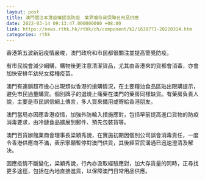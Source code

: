 ```yaml
---
layout: post
title: 澳門關注本港疫情提高防疫　業界增存貨保障日用品供應
date: 2022-03-14 09:13:47.000000000 +08:00
link: https://news.rthk.hk/rthk/ch/component/k2/1638771-20220314.htm
categories: rthk
---
```


香港第五波新冠疫情嚴峻，澳門政府和市民都很關注並提高警覺防疫。

有市民說會減少網購，購物後更注意清潔貨品，尤其由香港來的貨都會消毒，亦會加快安排年幼兒女接種疫苗。

澳門有連鎖超市擔心出現類似香港的搶購情況，在主要糧油食品區貼出限購提示，避免市民過量購貨。個別牌子的退燒止痛藥在澳門的藥房同樣缺貨。有藥房負責人說，主要是市民誤信網上傳言，多人買來備用或寄給香港朋友。

澳門當局亦因應香港疫情，加強外防輸入措施應對，包括早前提高進口貨物的防疫消毒要求，由冷鏈食品擴展到郵件、預先包裝貨等。

澳門百貨辦館業商會理事長梁穎秀說，在實施初期因個別公司誤會消毒責任，一度令香港供應商不滿，表示寧願暫停對澳門供貨，其後經官民溝通已迅速澄清及解決。

因應疫情不斷變化，梁穎秀說，行內亦汲取經驗應對，加大存貨量的同時，正尋找更多途徑，包括在內地直接進貨，以保障澳門日常用品供應。
